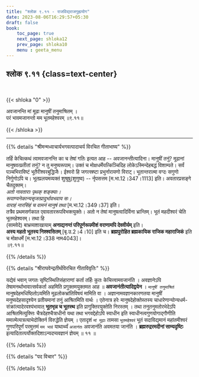 ```yaml
---
title: "श्लोक ९.११ - राजविद्यराजगुह्ययोग"
date: 2023-08-06T16:29:57+05:30
draft: false
book:
    toc_page: true
    next_page: shloka12
    prev_page: shloka10
    menu : geeta_menu
---
```




## श्लोक ९.११ {class=text-center}

<br/>

{{< shloka  "0"  >}}

अवजानन्ति मां मूढा मानुषीं तनुमाश्रितम् ।  
परं भावमजानन्तो मम भूतमहेश्वरम्  ॥९.११॥

{{< /shloka >}}

---


{{% details "श्रीमन्मध्वाचार्यभगवत्पादाचर्य विरचित  गीताभाष्य" %}}

तर्हि केचित्कथं त्वामवजानन्ति का च तेषां गतिः इत्यत 
आह -- अवजानन्तीत्यादिना। 
मानुषीं तनुं? मूढानां मानुषवत्प्रतीतां तनुं? 
न तु मनुष्यरूपाम्। 
उक्तं च मोक्षधर्मेयत्किञ्चिदिह 
लोकेऽस्मिन्देहबद्धं विशाम्पते। 
सर्वं पञ्चभिराविष्टं भूतैरीश्वरबुद्धिजैः। 
ईश्वरो हि जगत्स्रष्टा प्रभुर्नारायणो विराट्। 
भूतान्तरात्मा वग्दः सगुणो निर्गुणोऽपि च। 
भूतप्रलयमव्यक्तं शुश्रूषु(शुणुष्व) -- र्नृपसत्तम 
[म.भा.12।347।1113] इति। 
अवतारप्रसङ्गे चैतदुक्तम्।  
*अतो नावताराः पृथक् शङ्क्याः।*  
*रूपाण्यनेकान्यसृजत्प्रादुर्भावभवाय सः।*   
*वाराहं नारसिंहं च वामनं मानुषं तथा* 
[म.भा.12।349।37] इति।  
तत्रैव प्रथमसर्गकाल एवावताररूपविभक्त्युक्तेः। 
अतो न तेषां मानुषत्वादिर्विना भ्रान्तिम्। 
भूतं महदीश्वरं चेति भूतमहेश्वरम्। 
तथा हि   
(सामवेदे) बाभ्रव्यशाखायाम् 
**अनाद्यनन्तं परिपूर्णरूपमीशं वराणामपि देववीर्यम्** इति।  
**अस्य महतो भूतस्य निश्श्वसितम्** [बृ.उ.2।4।10] इति च।
**ब्रह्मपुरोहित ब्रह्मकायिक राजिक महाराजिकं** इति च 
मोक्षधर्मे [म.भा.12।338 नाम4043]।  
॥९.११॥

{{% /details %}}



{{% details "श्रीराघवेन्द्रतीर्थविरचित गीताविवृतिः" %}}

यद्येवं भवान्‌ जगतः सृष्टिस्थितिसंहाराणां कर्ता तर्हिः 
कुतः केचित्त्वामवजानंति । 
अवज्ञानेऽपि तेषामनर्थाभावात्सर्वकर्ता 
अहमिति प्रगुक्तमयुक्तमत आह ॥ **अवजानंतीत्यादिद्वयेन** । 
`मानुषीं तनुमाश्रितं` मानुषदेहमधिष्ठितोऽयमिति 
मूढलोकभ्रांतिविषयं मामिति वा । 
अज्ञानामवज्ञानकारणतया मानुषीं मनुष्यदेहसादृश्येन 
प्रतीयमानां तनुं आश्रितमिति वार्थः । 
एतेनात्र हरेः मानुषदेहोक्तेस्तस्य चाधारेणान्योन्यधर्म- 
संक्रांत्यादेरवश्यंभावात्‌ **भूतभृन्न च भूतस्थ** इति 
प्रागुक्तिरयुक्तेति निरस्तम्‌ । 
तथा तनुतनुमतोरभेदेऽपि आश्रितमित्युक्त्तिः 
चैत्रदेहश्चैत्राधीनो यथा तथा भगवद्देहोऽपि स्वाधीन 
इति स्वाधीनत्वगुणयोगाद्गौणीति 
ममात्मेत्यत्रत्याभेदोक्तिर्न विरुद्धेति ज्ञेयम्‌ । 
एतादृशं `मां मूढाः` तामसा `भूतमहेश्वरं` भूतं 
सदाविद्यमानं महांतमीश्वरं गुणपरिपूर्णं परमुत्तमं 
`मम भावं` याथार्थ्यं `अजानंतः` अवजानंति अवमतया जानंति । 
**ब्रह्मरुद्ररमदीनां साम्यदृष्टिः** 
इत्यादितात्पर्योक्तदिशाऽन्यदप्यवज्ञानं ज्ञेयम्‌ ॥ ११ ॥


{{% /details %}}



{{% details "पद विचार" %}}


{{% /details %}}
